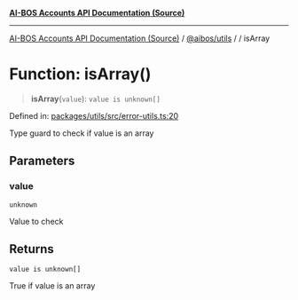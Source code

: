 [**AI-BOS Accounts API Documentation (Source)**](../../../README.md)

***

[AI-BOS Accounts API Documentation (Source)](../../../README.md) / [@aibos/utils](../README.md) / [](../README.md) / isArray

# Function: isArray()

> **isArray**(`value`): `value is unknown[]`

Defined in: [packages/utils/src/error-utils.ts:20](https://github.com/pohlai88/accounts/blob/48103fb36d28b2b9bfb33472b6de2f719773cde9/packages/utils/src/error-utils.ts#L20)

Type guard to check if value is an array

## Parameters

### value

`unknown`

Value to check

## Returns

`value is unknown[]`

True if value is an array
